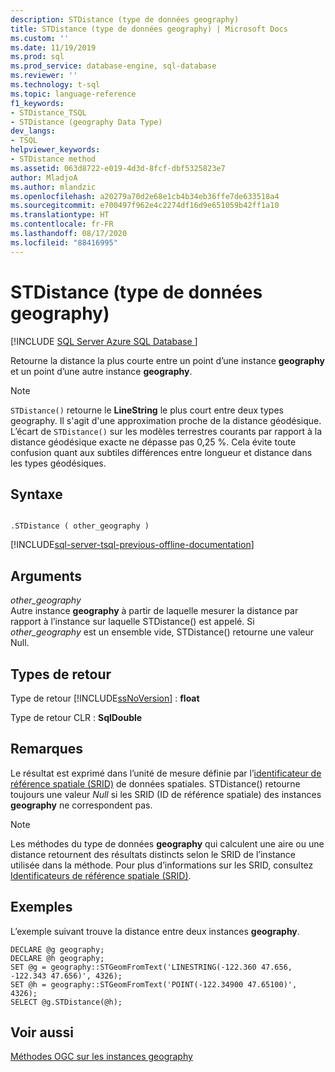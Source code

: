 ```yaml
---
description: STDistance (type de données geography)
title: STDistance (type de données geography) | Microsoft Docs
ms.custom: ''
ms.date: 11/19/2019
ms.prod: sql
ms.prod_service: database-engine, sql-database
ms.reviewer: ''
ms.technology: t-sql
ms.topic: language-reference
f1_keywords:
- STDistance_TSQL
- STDistance (geography Data Type)
dev_langs:
- TSQL
helpviewer_keywords:
- STDistance method
ms.assetid: 063d8722-e019-4d3d-8fcf-dbf5325823e7
author: MladjoA
ms.author: mlandzic
ms.openlocfilehash: a20279a70d2e68e1cb4b34eb36ffe7de633518a4
ms.sourcegitcommit: e700497f962e4c2274df16d9e651059b42ff1a10
ms.translationtype: HT
ms.contentlocale: fr-FR
ms.lasthandoff: 08/17/2020
ms.locfileid: "88416995"
---
```

# <a name="stdistance-geography-data-type"></a>STDistance (type de données geography)
[!INCLUDE [SQL Server Azure SQL Database ](../../includes/applies-to-version/sql-asdb.md)]

  Retourne la distance la plus courte entre un point d’une instance **geography** et un point d’une autre instance **geography**.  
  
> [!NOTE]  
>  `STDistance()` retourne le **LineString** le plus court entre deux types geography. Il s'agit d'une approximation proche de la distance géodésique. L’écart de `STDistance()` sur les modèles terrestres courants par rapport à la distance géodésique exacte ne dépasse pas 0,25 %. Cela évite toute confusion quant aux subtiles différences entre longueur et distance dans les types géodésiques.  
  
## <a name="syntax"></a>Syntaxe  
  
```  
  
.STDistance ( other_geography )  
```  
  
[!INCLUDE[sql-server-tsql-previous-offline-documentation](../../includes/sql-server-tsql-previous-offline-documentation.md)]

## <a name="arguments"></a>Arguments
 *other_geography*  
 Autre instance **geography** à partir de laquelle mesurer la distance par rapport à l’instance sur laquelle STDistance() est appelé. Si *other_geography* est un ensemble vide, STDistance() retourne une valeur Null.  
  
## <a name="return-types"></a>Types de retour  
 Type de retour [!INCLUDE[ssNoVersion](../../includes/ssnoversion-md.md)] : **float**  
  
 Type de retour CLR : **SqlDouble**  
  
## <a name="remarks"></a>Remarques  
 Le résultat est exprimé dans l’unité de mesure définie par l’[identificateur de référence spatiale &#40;SRID&#41;](../../relational-databases/spatial/spatial-reference-identifiers-srids.md) de données spatiales.
STDistance() retourne toujours une valeur *Null* si les SRID (ID de référence spatiale) des instances **geography** ne correspondent pas.  
  
> [!NOTE]  
>  Les méthodes du type de données **geography** qui calculent une aire ou une distance retournent des résultats distincts selon le SRID de l’instance utilisée dans la méthode. Pour plus d’informations sur les SRID, consultez [Identificateurs de référence spatiale &#40;SRID&#41;](../../relational-databases/spatial/spatial-reference-identifiers-srids.md).  
  
## <a name="examples"></a>Exemples  
 L’exemple suivant trouve la distance entre deux instances **geography**.  
  
```  
DECLARE @g geography;  
DECLARE @h geography;  
SET @g = geography::STGeomFromText('LINESTRING(-122.360 47.656, -122.343 47.656)', 4326);  
SET @h = geography::STGeomFromText('POINT(-122.34900 47.65100)', 4326);  
SELECT @g.STDistance(@h);  
```  
  
## <a name="see-also"></a>Voir aussi  
 [Méthodes OGC sur les instances geography](../../t-sql/spatial-geography/ogc-methods-on-geography-instances.md)  
  
  
